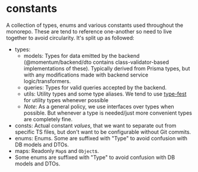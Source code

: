 # constants

A collection of types, enums and various constants used throughout the monorepo.
These are tend to reference one-another so need to live together to avoid
circularity. It's split up as followed:

- types:
  - models: Types for data emitted by the backend (@momentum/backend/dto
    contains class-validator-based implementations of these). Typically derived
    from Prisma types, but with any modifications made with backend service
    logic/transformers.
  - queries: Types for valid queries accepted by the backend.
  - utils: Utility types and some type aliases. We tend to use
    [type-fest](https://github.com/sindresorhus/type-fest) for utility types
    whenever possible
  - _Note_: As a general policy, we use interfaces over types when possible. But
    whenever a type is needed/just more convenient types are completely fine.
- consts: Actual constant _values_, that we want to separate out from specific
  TS files, but don't want to be configurable without Git commits.
- enums: Enums. Some are suffixed with "Type" to avoid confusion with DB models
  and DTOs.
- maps: Readonly `Map`s and `Object`s.
- Some enums are suffixed with "Type" to avoid confusion with DB models and
  DTOs.
